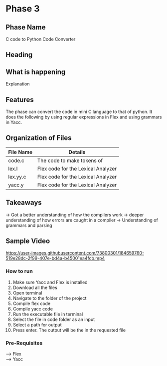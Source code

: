 # Phase 3

## Phase Name
C code to Python Code Converter

## Heading


## What is happening
Explanation

## Features
The phase can convert the code in mini C language to that of python. It does the following by using regular expressions in Flex and using grammars in Yacc. 

## Organization of Files
File Name | Details
------------ | -------------
code.c | The code to make tokens of
lex.l | Flex code for the Lexical Analyzer
lex.yy.c| Flex code for the Lexical Analyzer
yacc.y | Flex code for the Lexical Analyzer



## Takeaways
-> Got a better understanding of how the compilers work
-> deeper understanding of how errors are caught in a compiler
-> Understanding of grammars and parsing

## Sample Video

https://user-images.githubusercontent.com/73800301/184659760-519e28dc-2f99-407e-bd4a-b45001ea4fcb.mp4

### How to run
1) Make sure Yacc and Flex is installed
2) Download all the files 
3) Open terminal
4) Navigate to the folder of the project 
5) Compile flex code
6) Compile yacc code
7) Run the executable file in terminal
8) Select the file in code folder as an input
9) Select a path for output
10) Press enter. The output will be the in the requested file

### Pre-Requisites
--> Flex  
--> Yacc  




